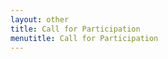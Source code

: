 ```yaml
---
layout: other
title: Call for Participation
menutitle: Call for Participation
---
```


  <!-- <div class="title">Important Dates</div> -->

  
<!--<div class=" container bd-callout bd-callout-info text-attention" style="width:100%; background-color: lightgrey; font-size: 20px">
  
  <div class="blink-text"><marquee behavior="scroll" direction="left">Important Announcement: Given multiple requests for a deadline extension, we have decided to extend the paper submission deadline for AIMLSystems 2022 to July 12, 2022, 11:59 pm AOE. Please note that this is a firm deadline.</marquee></div>
</div>--> 

<!-- ### Call for Participation -->
<!-- <div class="callout callout-primary me-4">
<a href="{{ site.baseurl }}/docs/{{ site.cfp_pdf }}?{{ site.time | date: "%s" }}" download="AIMLSystems - Call for Participation.pdf"><i class="bi bi-download" style="margin-right: 10px;"></i>  Download PDF version of the Call For Participation</a>
</div> -->


